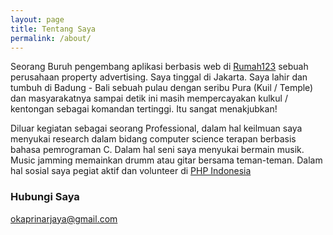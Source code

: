 ```yaml
---
layout: page
title: Tentang Saya
permalink: /about/
---
```


Seorang Buruh pengembang aplikasi berbasis web di [Rumah123](http://www.rumah123.com) sebuah perusahaan property advertising. Saya tinggal di Jakarta. Saya lahir dan tumbuh di Badung - Bali sebuah pulau dengan seribu Pura (Kuil / Temple) dan masyarakatnya sampai detik ini masih mempercayakan kulkul / kentongan sebagai komandan tertinggi. Itu sangat menakjubkan!

Diluar kegiatan sebagai seorang Professional, dalam hal keilmuan saya menyukai research dalam bidang computer science terapan berbasis bahasa pemrograman C. Dalam hal seni saya menyukai bermain musik. Music jamming memainkan drumm atau gitar bersama teman-teman. Dalam hal sosial saya pegiat aktif dan volunteer di [PHP Indonesia](http://phpindonesia.or.id)

### Hubungi Saya

[okaprinarjaya@gmail.com](mailto:okaprinarjaya@gmail.com)
